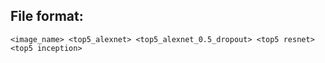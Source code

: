 ## File format:
```
<image_name> <top5_alexnet> <top5_alexnet_0.5_dropout> <top5 resnet> <top5 inception>
```
